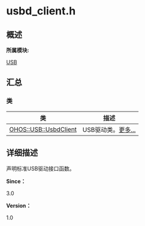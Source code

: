 # usbd_client.h


## **概述**

**所属模块:**

[USB](_u_s_b.md)


## **汇总**


### 类

  | 类 | 描述 | 
| -------- | -------- |
| [OHOS::USB::UsbdClient](_o_h_o_s_1_1_u_s_b_1_1_usbd_client.md) | USB驱动类。[更多...](_o_h_o_s_1_1_u_s_b_1_1_usbd_client.md) | 


## **详细描述**

声明标准USB驱动接口函数。

**Since：**

3.0

**Version：**

1.0
